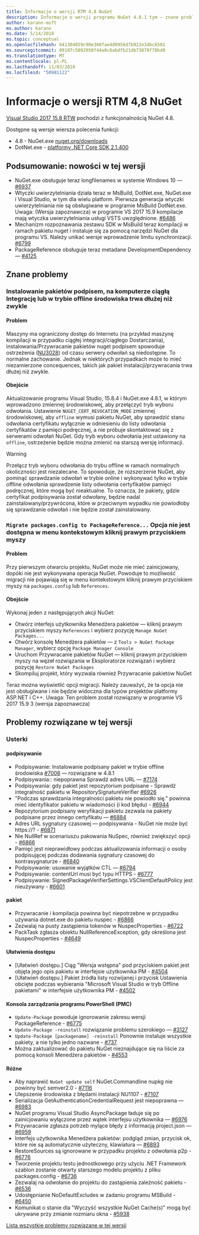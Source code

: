 ```yaml
---
title: Informacje o wersji RTM 4,8 NuGet
description: Informacje o wersji programu NuGet 4.8.1 tym — znane problemy, poprawki, funkcje dodane i DCRs.
author: karann-msft
ms.author: karann
ms.date: 5/14/2018
ms.topic: conceptual
ms.openlocfilehash: 641304059c90e360fae4d0956d7b922e34bc6501
ms.sourcegitcommit: 09107c5092050f44a0c6abdfb21db73878f78bd0
ms.translationtype: MT
ms.contentlocale: pl-PL
ms.lasthandoff: 11/03/2018
ms.locfileid: "50981122"
---
```

# <a name="nuget-48-rtm-release-notes"></a>Informacje o wersji RTM 4,8 NuGet

[Visual Studio 2017 15.8 RTW](https://www.visualstudio.com/news/releasenotes/vs2017-relnotes) pochodzi z funkcjonalnością NuGet 4.8.


Dostępne są wersje wiersza polecenia funkcji:
* 4.8 - NuGet.exe [nuget.org/downloads](https://nuget.org/downloads)
* DotNet.exe - [platformy .NET Core SDK 2.1.400](https://www.microsoft.com/net/download/visual-studio-sdks)


## <a name="summary-whats-new-in-this-release"></a>Podsumowanie: nowości w tej wersji
* NuGet.exe obsługuje teraz longfilenames w systemie Windows 10 — [#6937](https://github.com/NuGet/Home/issues/6937)
* Wtyczki uwierzytelniania działa teraz w MsBuild, DotNet.exe, NuGet.exe i Visual Studio, w tym dla wielu platform. Pierwsza generacja wtyczki uwierzytelniania nie są obsługiwane w programie MsBuild DotNet.exe. Uwaga: (Wersja zapoznawcza) w programie VS 2017 15.9 kompilacje mają wtyczka uwierzytelniania usługi VSTS uwzględnione. [#6486](https://github.com/NuGet/Home/issues/6486)
* Mechanizm rozpoznawania zestawu SDK w MsBuild teraz kompilacji w ramach pakietu nuget i instaluje się za pomocą narzędzi NuGet dla programu VS. Należy unikać wersje wprowadzenie limitu synchronizacji. [#6799](https://github.com/NuGet/Home/issues/6799)
* PackageReference obsługuje teraz metadane DevelopmentDependency — [#4125](https://github.com/NuGet/Home/issues/4125)

## <a name="known-issues"></a>Znane problemy
### <a name="installing-signed-packages-on-a-ci-machine-or-in-an-offline-environment-takes-longer-than-usual"></a>Instalowanie pakietów podpisem, na komputerze ciągłą Integrację lub w trybie offline środowiska trwa dłużej niż zwykle

#### <a name="issue"></a>Problem
Maszyny ma ograniczony dostęp do Internetu (na przykład maszynę kompilacji w przypadku ciągłej integracji/ciągłego Dostarczania), instalowania/Przywracanie pakietów nuget podpisem spowoduje ostrzeżenia ([NU3028](https://docs.microsoft.com/en-us/nuget/reference/errors-and-warnings/nu3028)) od czasu serwery odwołań są niedostępne. To normalne zachowanie. Jednak w niektórych przypadkach może to mieć niezamierzone concequences, takich jak pakiet instalacji/przywracania trwa dłużej niż zwykle.

#### <a name="workaround"></a>Obejście
Aktualizowanie programu Visual Studio, 15.8.4 i NuGet.exe 4.8.1, w którym wprowadzono zmiennej środowiskowej, aby przełączyć tryb wyboru odwołania.
Ustawienie `NUGET_CERT_REVOCATION_MODE` zmiennej środowiskowej, aby `offline` wymusi pakietu NuGet, aby sprawdzić stanu odwołania certyfikatu wyłącznie w odniesieniu do listy odwołania certyfikatów z pamięci podręcznej, a nie próbuje skontaktować się z serwerami odwołań NuGet. Gdy tryb wyboru odwołania jest ustawiony na `offline`, ostrzeżenie będzie można zmienić na starszą wersję informacji.

> [!Warning]
> Przełącz tryb wyboru odwołania do trybu offline w ramach normalnych okoliczności jest niezalecane. To spowoduje, że rozszerzenie NuGet, aby pominąć sprawdzanie odwołań w trybie online i wykonywać tylko w trybie offline odwołania sprawdzenie listy odwołania certyfikatów pamięci podręcznej, które mogą być nieaktualne. To oznacza, że pakiety, gdzie certyfikat podpisywania został odwołany, będzie nadal zainstalowany/przywrócona, które w przeciwnym wypadku nie powiodłoby się sprawdzanie odwołań i nie będzie został zainstalowany.

### <a name="the-migrate-packagesconfig-to-packagereference-option-is-not-available-in-the-right-click-context-menu"></a>`Migrate packages.config to PackageReference...` Opcja nie jest dostępna w menu kontekstowym kliknij prawym przyciskiem myszy

#### <a name="issue"></a>Problem

Przy pierwszym otwarciu projektu, NuGet może nie mieć zainicjowany, dopóki nie jest wykonywana operacja NuGet. Powoduje to możliwość migracji nie pojawiają się w menu kontekstowym kliknij prawym przyciskiem myszy na `packages.config` lub `References`.

#### <a name="workaround"></a>Obejście

Wykonaj jeden z następujących akcji NuGet:
* Otwórz interfejs użytkownika Menedżera pakietów — kliknij prawym przyciskiem myszy `References` i wybierz pozycję `Manage NuGet Packages...`
* Otwórz konsolę Menedżera pakietów — z `Tools > NuGet Package Manager`, wybierz opcję `Package Manager Console`
* Uruchom Przywracanie pakietów NuGet — kliknij prawym przyciskiem myszy na węzeł rozwiązania w Eksploratorze rozwiązań i wybierz pozycję `Restore NuGet Packages`
* Skompiluj projekt, który wyzwala również Przywracanie pakietów NuGet

Teraz można wyświetlić opcji migracji. Należy zauważyć, że ta opcja nie jest obsługiwane i nie będzie widoczna dla typów projektów platformy ASP.NET i C++.
Uwaga: Ten problem został rozwiązany w programie VS 2017 15.9 3 (wersja zapoznawcza)

## <a name="issues-fixed-in-this-release"></a>Problemy rozwiązane w tej wersji

### <a name="bugs"></a>Usterki
#### <a name="signing"></a>podpisywanie
* Podpisywanie: Instalowanie podpisany pakiet w trybie offline środowiska [#7008](https://github.com/NuGet/Home/issues/7008) — rozwiązane w 4.8.1
* Podpisywania:: niepoprawna Sprawdź adres URL — [#7174](https://github.com/NuGet/Home/issues/7174)
* Podpisywania: gdy pakiet jest repozytorium podpisane - Sprawdź integralność pakietu w RepositorySignatureVerifier [#6926](https://github.com/NuGet/Home/issues/6926)
* "Podczas sprawdzania integralności pakietu nie powiodło się." powinna mieć identyfikator pakietu w wiadomości (i kod błędu) - [#6944](https://github.com/NuGet/Home/issues/6944)
* Repozytorium podpisany weryfikacji pakietu zezwala na pakiety podpisane przez innego certyfikatu — [#6884](https://github.com/NuGet/Home/issues/6884)
* Adres URL sygnatury czasowej — podpisywania - NuGet nie może być https://? - [#6871](https://github.com/NuGet/Home/issues/6871)
* Nie NullRef w scenariuszu pakowania NuSpec, również zwiększyć opcji - [#6866](https://github.com/NuGet/Home/issues/6866)
* Pamięć jest nieprawidłowy podczas aktualizowania informacji o osoby podpisującej podczas dodawania sygnatury czasowej do kontrasygnaturze - [#6840](https://github.com/NuGet/Home/issues/6840)
* Podpisywanie: usuwanie wyjątków CTL — [#6794](https://github.com/NuGet/Home/issues/6794)
* Podpisywanie: contentUrl musi być typu HTTPS - [#6777](https://github.com/NuGet/Home/issues/6777)
* Podpisywanie: SignedPackageVerifierSettings.VSClientDefaultPolicy jest nieużywany - [#6601](https://github.com/NuGet/Home/issues/6601)


#### <a name="pack"></a>pakiet
* Przywracanie i kompilacja powinna być niepotrzebne w przypadku używania dotnet.exe do pakietu nuspec - [#6866](https://github.com/NuGet/Home/issues/6866)
* Zezwalaj na pusty zastąpienia tokenów w NuspecProperties - [#6722](https://github.com/NuGet/Home/issues/6722)
* PackTask zgłasza obiektu NullReferenceException, gdy określona jest NuspecProperties - [#4649](https://github.com/NuGet/Home/issues/4649)

#### <a name="accessibility"></a>Ułatwienia dostępu
* [Ułatwień dostępu.] Ciąg "Wersja wstępna" pod przyciskiem pakiet jest objęta jego opis pakietu w interfejsie użytkownika PM - [#4504](https://github.com/NuGet/Home/issues/4504)
* [Ułatwień dostępu.] Pakiet źródła listy rozwijanej i przycisk Ustawienia obcięte podczas wybierania "Microsoft Visual Studio w tryb Offline pakietami" w interfejsie użytkownika PM - [#4502](https://github.com/NuGet/Home/issues/4502)

#### <a name="powershell-management-console-pmc"></a>Konsola zarządzania programu PowerShell (PMC)
* `Update-Package` powoduje ignorowanie zakresu wersji PackageReference - [#6775](https://github.com/NuGet/Home/issues/6775)
* `Update-Package -reinstall` rozwiązanie problemu szerokiego — [#3127](https://github.com/NuGet/Home/issues/3127)
* `Update-Package [packagename] -reinstall` Ponownie instaluje wszystkie pakiety, a nie tylko jedno nazwane - [#737](https://github.com/NuGet/Home/issues/737)
* Można zaktualizować do pakietu NuGet nieznajdujące się na liście za pomocą konsoli Menedżera pakietów - [#4553](https://github.com/NuGet/Home/issues/4553)

#### <a name="misc"></a>Różne
* Aby naprawić `NuGet update self` NuGet.Commandline nupkg nie powinny być semver2.0 - [#7116](https://github.com/NuGet/Home/issues/7116)
* Ulepszenie środowiska z błędami instalacji NU1107 - [#7107](https://github.com/NuGet/Home/issues/7107)
* Serializacja GetAuthenticationCredentialRequest jest niepoprawna — [#6983](https://github.com/NuGet/Home/issues/6983)
* NuGet programu Visual Studio AsyncPackage ładuje się po zainicjowaniu wyłączone przez wątek interfejsu użytkownika — [#6976](https://github.com/NuGet/Home/issues/6976)
* Przywracanie zgłasza potrzeb mylące błędy z informacją project.json — [#6959](https://github.com/NuGet/Home/issues/6959)
* Interfejs użytkownika Menedżera pakietów: podgląd zmian, przycisk ok, które nie są automatycznie użyteczny, klawiatura — [#6893](https://github.com/NuGet/Home/issues/6893)
* RestoreSources są ignorowane w przypadku projektu z odwołania p2p - [#6776](https://github.com/NuGet/Home/issues/6776)
* Tworzenie projektu testu jednostkowego przy użyciu .NET Framework szablon zostanie otwarty starszego modelu projektu z pliku packages.config - [#6736](https://github.com/NuGet/Home/issues/6736)
* Zezwalaj na odwołanie do projektu do zastąpienia zależność pakietu - [#6536](https://github.com/NuGet/Home/issues/6536)
* Udostępnianie NoDefaultExcludes w zadaniu programu MSBuild - [#6450](https://github.com/NuGet/Home/issues/6450)
* Komunikat o stanie dla "Wyczyść wszystkie NuGet Cache(s)" mogą być ukrywane przy zmianie rozmiaru okna - [#5938](https://github.com/NuGet/Home/issues/5938)


[Lista wszystkie problemy rozwiązane w tej wersji](https://github.com/NuGet/Home/issues?q=is%3Aissue+is%3Aclosed+milestone%3A%224.8")
